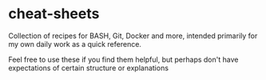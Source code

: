 # cheat-sheets
Collection of recipes for BASH, Git, Docker and more,
intended primarily for my own daily work as a quick reference.

Feel free to use these if you find them helpful,
but perhaps don't have expectations of certain structure or explanations
